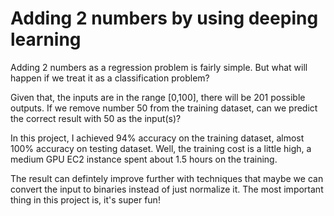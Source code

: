 # Adding 2 numbers by using deeping learning
Adding 2 numbers as a regression problem is fairly simple. But what will happen if we treat it as a classification problem?

Given that, the inputs are in the range [0,100], there will be 201 possible outputs. If we remove number 50 from the training dataset, can we predict the correct result with 50 as the input(s)?

In this project, I achieved 94% accuracy on the training dataset, almost 100% accuracy on testing dataset. Well, the training cost is a little high, a medium GPU EC2 instance spent about 1.5 hours on the training.

The result can defintely improve further with techniques that maybe we can convert the input to binaries instead of just normalize it. The most important thing in this project is, it's super fun!
